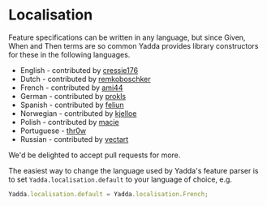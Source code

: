 # Localisation

Feature specifications can be written in any language, but since Given, When and Then terms are so common Yadda provides library
constructors for these in the following languages.

 * English - contributed by [cressie176](https://github.com/cressie176)
 * Dutch - contributed by [remkoboschker](https://github.com/remkoboschker)
 * French - contributed by [ami44](https://github.com/ami44)
 * German - contributed by [prokls](https://github.com/prokls)
 * Spanish - contributed by [feliun](https://github.com/feliun)
 * Norwegian - contributed by [kjelloe](https://github.com/kjelloe)
 * Polish - contributed by [macie](https://github.com/macie)
 * Portuguese - [thr0w](https://github.com/thr0w)
 * Russian - contributed by [vectart](https://github.com/vectart)

We'd be delighted to accept pull requests for more.

The easiest way to change the language used by Yadda's feature parser is to set ```Yadda.localisation.default``` to your language of choice, e.g.

```js
Yadda.localisation.default = Yadda.localisation.French;
```


